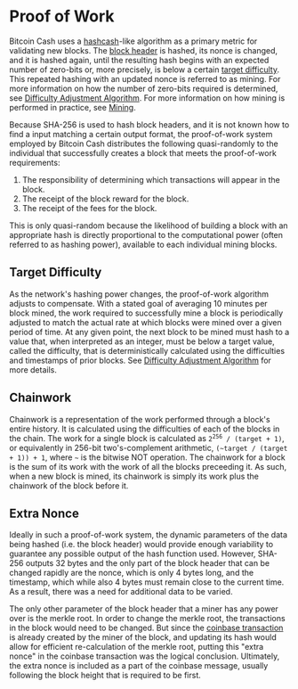 # Proof of Work

Bitcoin Cash uses a [hashcash](https://en.wikipedia.org/wiki/Hashcash)-like algorithm as a primary metric for validating new blocks.
The [block header](/protocol/blockchain/block/block-header) is hashed, its nonce is changed, and it is hashed again, until the resulting hash begins with an expected number of zero-bits or, more precisely, is below a certain [target difficulty](#target-difficulty).
This repeated hashing with an updated nonce is referred to as mining.
For more information on how the number of zero-bits required is determined, see [Difficulty Adjustment Algorithm](/protocol/blockchain/proof-of-work/difficulty-adjustment-algorithm).
For more information on how mining is performed in practice, see [Mining](/protocol/blockchain/proof-of-work/mining).

Because SHA-256 is used to hash block headers, and it is not known how to find a input matching a certain output format, the proof-of-work system employed by Bitcoin Cash distributes the following quasi-randomly to the individual that successfully creates a block that meets the proof-of-work requirements:

 1. The responsibility of determining which transactions will appear in the block.
 2. The receipt of the block reward for the block.
 3. The receipt of the fees for the block.

This is only quasi-random because the likelihood of building a block with an appropriate hash is directly proportional to the computational power (often referred to as hashing power), available to each individual mining blocks.

## Target Difficulty

As the network's hashing power changes, the proof-of-work algorithm adjusts to compensate.
With a stated goal of averaging 10 minutes per block mined, the work required to successfully mine a block is periodically adjusted to match the actual rate at which blocks were mined over a given period of time.
At any given point, the next block to be mined must hash to a value that, when interpreted as an integer, must be below a target value, called the difficulty, that is deterministically calculated using the difficulties and timestamps of prior blocks.
See [Difficulty Adjustment Algorithm](/protocol/blockchain/proof-of-work/difficulty-adjustment-algorithm) for more details.

## Chainwork

Chainwork is a representation of the work performed through a block's entire history.  It is calculated using the difficulties of each of the blocks in the chain.  The work for a single block is calculated as <code>2<sup>256</sup> / (target + 1)</code>, or equivalently in 256-bit two's-complement arithmetic, <code>(~target / (target + 1)) + 1</code>, where `~` is the bitwise NOT operation.  The chainwork for a block is the sum of its work with the work of all the blocks preceeding it.  As such, when a new block is mined, its chainwork is simply its work plus the chainwork of the block before it.

## Extra Nonce

Ideally in such a proof-of-work system, the dynamic parameters of the data being hashed (i.e. the block header) would provide enough variability to guarantee any possible output of the hash function used.
However, SHA-256 outputs 32 bytes and the only part of the block header that can be changed rapidly are the nonce, which is only 4 bytes long, and the timestamp, which while also 4 bytes must remain close to the current time.
As a result, there was a need for additional data to be varied.

The only other parameter of the block header that a miner has any power over is the merkle root.
In order to change the merkle root, the transactions in the block would need to be changed.
But since the [coinbase transaction](/protocol/blockchain/block#coinbase-transaction) is already created by the miner of the block, and updating its hash would allow for efficient re-calculation of the merkle root, putting this "extra nonce" in the coinbase transaction was the logical conclusion.
Ultimately, the extra nonce is included as a part of the coinbase message, usually following the block height that is required to be first.